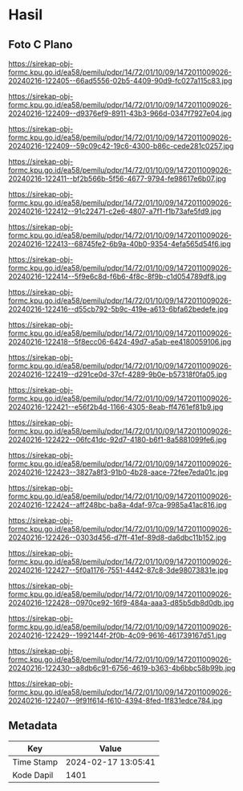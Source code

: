 # Hasil

## Foto C Plano

https://sirekap-obj-formc.kpu.go.id/ea58/pemilu/pdpr/14/72/01/10/09/1472011009026-20240216-122405--66ad5556-02b5-4409-90d9-fc027a115c83.jpg

https://sirekap-obj-formc.kpu.go.id/ea58/pemilu/pdpr/14/72/01/10/09/1472011009026-20240216-122409--d9376ef9-8911-43b3-966d-0347f7927e04.jpg

https://sirekap-obj-formc.kpu.go.id/ea58/pemilu/pdpr/14/72/01/10/09/1472011009026-20240216-122409--59c09c42-19c6-4300-b86c-cede281c0257.jpg

https://sirekap-obj-formc.kpu.go.id/ea58/pemilu/pdpr/14/72/01/10/09/1472011009026-20240216-122411--bf2b566b-5f56-4677-9794-fe98617e6b07.jpg

https://sirekap-obj-formc.kpu.go.id/ea58/pemilu/pdpr/14/72/01/10/09/1472011009026-20240216-122412--91c22471-c2e6-4807-a7f1-f1b73afe5fd9.jpg

https://sirekap-obj-formc.kpu.go.id/ea58/pemilu/pdpr/14/72/01/10/09/1472011009026-20240216-122413--68745fe2-6b9a-40b0-9354-4efa565d54f6.jpg

https://sirekap-obj-formc.kpu.go.id/ea58/pemilu/pdpr/14/72/01/10/09/1472011009026-20240216-122414--5f9e6c8d-f6b6-4f8c-8f9b-c1d054789df8.jpg

https://sirekap-obj-formc.kpu.go.id/ea58/pemilu/pdpr/14/72/01/10/09/1472011009026-20240216-122416--d55cb792-5b9c-419e-a613-6bfa62bedefe.jpg

https://sirekap-obj-formc.kpu.go.id/ea58/pemilu/pdpr/14/72/01/10/09/1472011009026-20240216-122418--5f8ecc06-6424-49d7-a5ab-ee4180059106.jpg

https://sirekap-obj-formc.kpu.go.id/ea58/pemilu/pdpr/14/72/01/10/09/1472011009026-20240216-122419--d291ce0d-37cf-4289-9b0e-b57318f0fa05.jpg

https://sirekap-obj-formc.kpu.go.id/ea58/pemilu/pdpr/14/72/01/10/09/1472011009026-20240216-122421--e56f2b4d-1166-4305-8eab-ff4761ef81b9.jpg

https://sirekap-obj-formc.kpu.go.id/ea58/pemilu/pdpr/14/72/01/10/09/1472011009026-20240216-122422--06fc41dc-92d7-4180-b6f1-8a5881099fe6.jpg

https://sirekap-obj-formc.kpu.go.id/ea58/pemilu/pdpr/14/72/01/10/09/1472011009026-20240216-122423--3827a8f3-91b0-4b28-aace-72fee7eda01c.jpg

https://sirekap-obj-formc.kpu.go.id/ea58/pemilu/pdpr/14/72/01/10/09/1472011009026-20240216-122424--aff248bc-ba8a-4daf-97ca-9985a41ac816.jpg

https://sirekap-obj-formc.kpu.go.id/ea58/pemilu/pdpr/14/72/01/10/09/1472011009026-20240216-122426--0303d456-d7ff-41ef-89d8-da6dbc11b152.jpg

https://sirekap-obj-formc.kpu.go.id/ea58/pemilu/pdpr/14/72/01/10/09/1472011009026-20240216-122427--5f0a1176-7551-4442-87c8-3de98073831e.jpg

https://sirekap-obj-formc.kpu.go.id/ea58/pemilu/pdpr/14/72/01/10/09/1472011009026-20240216-122428--0970ce92-16f9-484a-aaa3-d85b5db8d0db.jpg

https://sirekap-obj-formc.kpu.go.id/ea58/pemilu/pdpr/14/72/01/10/09/1472011009026-20240216-122429--1992144f-2f0b-4c09-9616-461739167d51.jpg

https://sirekap-obj-formc.kpu.go.id/ea58/pemilu/pdpr/14/72/01/10/09/1472011009026-20240216-122430--a8db6c91-6756-4619-b363-4b6bbc58b99b.jpg

https://sirekap-obj-formc.kpu.go.id/ea58/pemilu/pdpr/14/72/01/10/09/1472011009026-20240216-122407--9f91f614-f610-4394-8fed-1f831edce784.jpg


## Metadata

| Key        | Value               |
| ---------- | ------------------- |
| Time Stamp | 2024-02-17 13:05:41 |
| Kode Dapil | 1401                |



